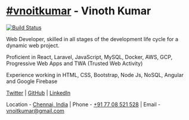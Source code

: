 # [#vnoitkumar](https://www.google.com/search?q=%23vnoitkumar) - Vinoth Kumar

[![Build Status](https://travis-ci.org/vnoitkumar/vnoit.com.svg?branch=master)](https://travis-ci.org/vnoitkumar/vnoit.com)

Web Developer, skilled in all stages of the development life cycle for a dynamic web project.

Proficient in
React,
Laravel,
JavaScript,
MySQL,
Docker,
AWS,
GCP,
Progressive Web Apps and
TWA (Trusted Web Activity)

Experience working in
HTML,
CSS,
Bootstrap,
Node Js,
NoSQL,
Angular and
Google Firebase

[Twitter](https://twitter.com/vnoitkumar) | [GitHub](https://github.com/vnoitkumar/) | [LinkedIn](https://www.linkedin.com/in/vnoitkumar/)

Location - [Chennai, India](https://goo.gl/maps/JTKDJt1uG8vbtvvi7) |
Phone - [+91 77 08 521 528](tel:+917708521528) |
Email - [vnoitkumar@gmail.com](mailto:vnoitkumar@gmail.com)
